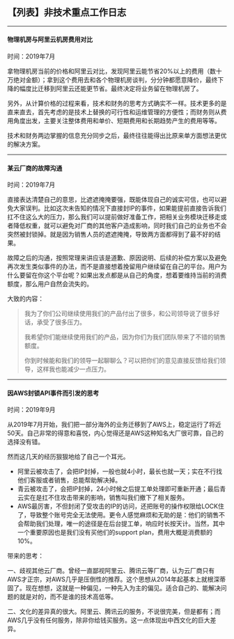 ## 【列表】非技术重点工作日志

---

#### 物理机房与阿里云机房费用对比

时间：2019年7月

拿物理机房当前的价格和阿里云对比，发现阿里云能节省20%以上的费用（数十万绝对金额）；拿到这个费用去和各个物理机房谈判，分分钟都愿意降价，最终下降的幅度比迁移到阿里云还能更节省。最终决定将业务留在物理机房了。

另外，从计算价格的过程来看，技术和财务的思考方式确实不一样。技术更多的是直来直去，首先考虑的是技术上替换的可行性和运维管理的方便性；而财务则从费用角度出发，主要关注整体费用和单价、短期费用和长期趋势产生的费用等等。

技术和财务两边掌握的信息充分同步之后，最终往往能得出比原来单方面想法更优的解决方案。

---

#### 某云厂商的故障沟通

时间：2019年7月

直接表达清楚自己的意思，比遮遮掩掩要强，既能体现自己的诚实可信，也可以避免大家误判。比如这次未告知的情况下直接封IP的事件，如果能提前直接告诉我们扛不住这么大的压力，那么我们可以提前做好准备工作，把相关业务模块迁移走或者降低权重，就可以避免对厂商的其他客户造成影响，同时我们自己的业务也不会突然被封锁掉。就是因为销售人员的遮遮掩掩，导致两方面都得到了最不好的结果。

故障之后的沟通，按照常理来讲应该是道歉、原因说明、后续的补偿方案以及避免再次发生类似事件的办法，而不是直接想着挽留用户继续留在自己的平台。用户为什么要留在你这个平台呢？如果出发点都是从自己的角度，想着要维持当前的消费额度，那么用户自然会流失的。

大致的内容：

> 我为了你们公司继续使用我们的产品付出了很多，和公司领导说了很多好话，承受了很多压力。
>
> 我希望你们能继续使用我们的产品，因为你们为我们团队带来了不错的销售额度。
>
> 你到时候能和我们的领导一起聊聊么？可以把你们的意见直接反馈给我们领导，这样我也能减少一点压力。

---

#### 因AWS封锁API事件而引发的思考

时间：2019年9月

从2019年7月开始，我们把一部分海外的业务迁移到了AWS上，稳定运行了将近50天。自己非常的得意和喜悦，内心觉得还是AWS这种知名大厂很可靠，自己的选择没有错。

然而这几天的经历狠狠地给了自己一个耳光。

* 阿里云被攻击了，会把IP封掉，一般也就4小时，最长也就一天；实在不行找他们客服或者销售，总能帮助解决掉。
* 青云被攻击了，会把IP封掉，24小时候之后提工单处理即可重新开通；最后青云实在是扛不住攻击带来的影响，销售叫我们撤下了相关服务。
* AWS最厉害，不但封闭了受攻击的IP的访问，还把账号的操作权限给LOCK住了，导致整个账号完全无法使用。更令人感觉麻烦和无助的是：他们的销售不会帮助我们处理，唯一的途径是在后台提工单，响应时长按天计。当然，其中一个重要原因也是我们没有买他们的support plan，费用大概是消费额的10%。

带来的思考：

一、歧视其他云厂商。曾经一直鄙视阿里云、腾讯云等厂商，认为云厂商只有AWS才正宗，对AWS几乎是压倒性的推荐。这个思想从2014年起基本上就根深蒂固了。现在想想，这就是一种偏见，一种先入为主的偏见。适合自己的、能解决问题的就是对的，而不是谁的技术高低等。

二、文化的差异真的很大。阿里云、腾讯云的服务，不说很完美，但是都有；而AWS几乎没有任何服务，除非你给钱买服务。这一点体现出中西文化的巨大差异。

